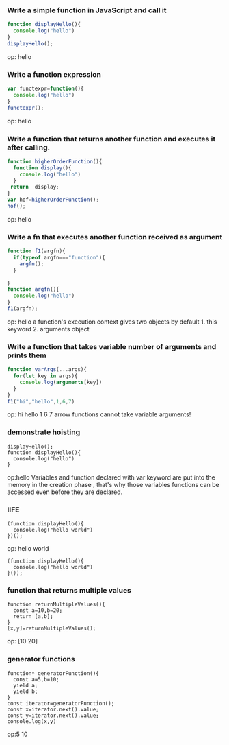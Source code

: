 ### Write a simple function in JavaScript and call it
```js
function displayHello(){
  console.log("hello")
}
displayHello();
```
op:
hello

### Write a function expression
```js
var functexpr=function(){
  console.log("hello")
}
functexpr();
```
op:
hello
### Write a function that returns another function and executes it after calling.

```js  
function higherOrderFunction(){
  function display(){
    console.log("hello")
  }
 return  display;
}
var hof=higherOrderFunction();
hof();
```
op:
hello
### Write a fn that executes another function received as argument
```js
function f1(argfn){
  if(typeof argfn==="function"){
    argfn();
  }
  
}
function argfn(){
  console.log("hello")
}
f1(argfn);
```
op: hello
a function's execution context gives two objects by default 1. this keyword 2. arguments object

### Write a function that takes variable number of arguments and prints them
```js
function varArgs(...args){
  for(let key in args){
    console.log(arguments[key])
  }
}
f1("hi","hello",1,6,7)
``` 
op:
hi hello 1 6 7
arrow functions cannot take variable arguments!

###  demonstrate hoisting
```
displayHello();
function displayHello(){
  console.log("hello")
}
```
op:hello
Variables and function declared with var keyword are put into the memory in the creation phase , that's why those variables functions can be accessed even before they are declared.

### IIFE
```
(function displayHello(){
  console.log("hello world")
})();
```
op: hello world
```
(function displayHello(){
  console.log("hello world")
}());
```
### function that returns multiple values
```
function returnMultipleValues(){
  const a=10,b=20;
  return [a,b];
}
[x,y]=returnMultipleValues();
```
op: [10 20]

### generator functions
```
function* generatorFunction(){
  const a=5,b=10;
  yield a;
  yield b;
}
const iterator=generatorFunction();
const x=iterator.next().value;
const y=iterator.next().value;
console.log(x,y)
```
op:5 10
